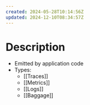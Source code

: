 ```yaml
---
created: 2024-05-28T10:14:56Z
updated: 2024-12-10T08:34:57Z
---
```

# Description
- Emitted by application code
- Types:
	- [[Traces]]
	- [[Metrics]]
	- [[Logs]]
	- [[Baggage]]